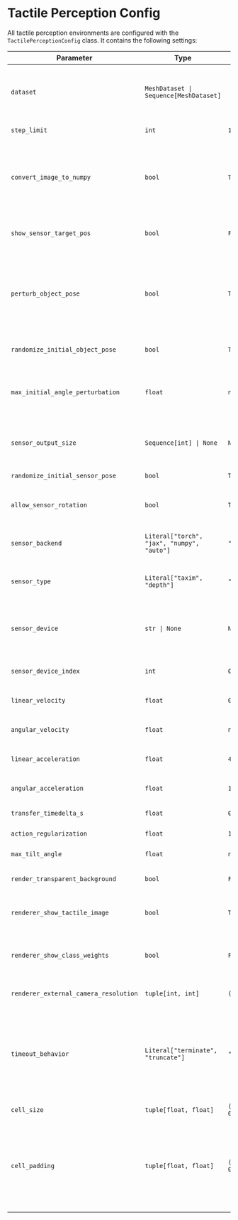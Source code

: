 # Tactile Perception Config

All tactile perception environments are configured with the `TactilePerceptionConfig` class.
It contains the following settings:

| Parameter                             | Type                                       | Default            | Description                                                                                                                                                                                                               |
|---------------------------------------|--------------------------------------------|--------------------|---------------------------------------------------------------------------------------------------------------------------------------------------------------------------------------------------------------------------|
| `dataset`                             | `MeshDataset \| Sequence[MeshDataset]`     |                    | The dataset(s) containing mesh data points. If a single dataset is provided, it is duplicated for all environments.                                                                                                       |
| `step_limit`                          | `int`                                      | `16`               | The maximum number of steps per episode.                                                                                                                                                                                  |
| `convert_image_to_numpy`              | `bool`                                     | `True`             | Whether to convert images to NumPy arrays. Otherwise they will be returned as either JAX array or torch tensors, depending on the selected backend.                                                                       |
| `show_sensor_target_pos`              | `bool`                                     | `False`            | Whether to visually indicate the target sensor position in the rendering.                                                                                                                                                 |
| `perturb_object_pose`                 | `bool`                                     | `True`             | Whether to apply random perturbations to object poses in every step. These perturbations simulate the object slightly shifting around when touched with the sensor.                                                       |
| `randomize_initial_object_pose`       | `bool`                                     | `True`             | Whether to randomize the initial pose of objects.                                                                                                                                                                         |
| `max_initial_angle_perturbation`      | `float`                                    | `np.pi`            | When initially perturbing the object, this is the maximum angle the object is rotated around the Z-axis.                                                                                                                  |
| `sensor_output_size`                  | `Sequence[int] \| None`                    | `None`             | The output size of the sensor in pixels. Defaults to `GELSIGHT_IMAGE_SIZE_PX` if not provided.                                                                                                                            |
| `randomize_initial_sensor_pose`       | `bool`                                     | `True`             | Whether to randomize the initial sensor pose.                                                                                                                                                                             |
| `allow_sensor_rotation`               | `bool`                                     | `True`             | Whether the sensor can rotate. Otherwise it is just pointing straight downwards.                                                                                                                                          |
| `sensor_backend`                      | `Literal["torch", "jax", "numpy", "auto"]` | `"auto"`           | The backend for sensor processing. `"auto"` selects the best available backend.                                                                                                                                           |
| `sensor_type`                         | `Literal["taxim", "depth"]`                | `"taxim"`          | The backend for sensor processing. `"auto"` selects the best available backend.                                                                                                                                           |
| `sensor_device`                       | `str \| None`                              | `None`             | Which device type to render the sensor image on. Default is to try using a CUDA device and falling back on CPU.                                                                                                           |
| `sensor_device_index`                 | `int`                                      | `0`                | Index of the device to render the sensor image on.                                                                                                                                                                        |
| `linear_velocity`                     | `float`                                    | `0.2`              | Maximum linear velocity of the sensor (in m/s).                                                                                                                                                                           |
| `angular_velocity`                    | `float`                                    | `np.pi / 2`        | Maximum angular velocity of the sensor (in rad/s).                                                                                                                                                                        |
| `linear_acceleration`                 | `float`                                    | `4.0`              | Maximum linear acceleration of the sensor (in m/s²).                                                                                                                                                                      |
| `angular_acceleration`                | `float`                                    | `10 * np.pi`       | Maximum angular acceleration of the sensor (in rad/s²).                                                                                                                                                                   |
| `transfer_timedelta_s`                | `float`                                    | `0.2`              | The time step between two steps.                                                                                                                                                                                          |
| `action_regularization`               | `float`                                    | `1e-3`             | Regularization coefficient for actions.                                                                                                                                                                                   |
| `max_tilt_angle`                      | `float`                                    | `np.pi / 4`        | Maximum allowed tilt angle for the sensor.                                                                                                                                                                                |
| `render_transparent_background`       | `bool`                                     | `False`            | Whether to render the background transparent.                                                                                                                                                                             |
| `renderer_show_tactile_image`         | `bool`                                     | `True`             | Whether to show the tactile image in the image produced by the `env.render()` function.                                                                                                                                   |
| `renderer_show_class_weights`         | `bool`                                     | `False`            | Whether to show the class weights in the image produced by the `env.render()` function (if applicable).                                                                                                                   |
| `renderer_external_camera_resolution` | `tuple[int, int]`                          | `(640, 480)`       | The resolution of the image produced by the `env.render()` function.                                                                                                                                                      |
| `timeout_behavior`                    | `Literal["terminate", "truncate"]`         | `"terminate"`      | Whether to set the terminate or truncate flag when a timeout occurs. Note, that this flag has influence on the observation space, as the `time_step` observation will only be included when this is set to `"terminate"`. |
| `cell_size`                           | `tuple[float, float]`                      | `(0.12, 0.12)`     | Size of the platform in m.                                                                                                                                                                                                |
| `cell_padding`                        | `tuple[float, float]`                      | `(0.0215, 0.0195)` | Padding of the platform in m. The sensor may not enter the padding area of the platform. The values are set such that the effective sensor movement range is a square when factoring in the sensor case size.             |
